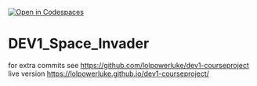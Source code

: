 [![Open in Codespaces](https://classroom.github.com/assets/launch-codespace-2972f46106e565e64193e422d61a12cf1da4916b45550586e14ef0a7c637dd04.svg)](https://classroom.github.com/open-in-codespaces?assignment_repo_id=16192468)
# DEV1_Space_Invader

for extra commits see https://github.com/lolpowerluke/dev1-courseproject
live version https://lolpowerluke.github.io/dev1-courseproject/